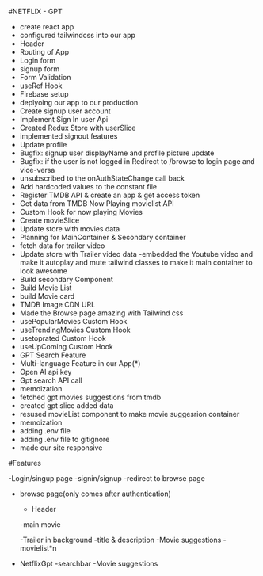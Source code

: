 #NETFLIX - GPT
- create react app
- configured tailwindcss into our app
- Header
- Routing of App
- Login form
- signup form
- Form Validation
- useRef Hook
- Firebase setup
- deplyoing our app to our production 
- Create signup user account
- Implement Sign In user Api
- Created Redux Store with userSlice
- implemented signout features
- Update profile
- Bugfix: signup user displayName and profile picture update
- Bugfix: if the user is not logged in Redirect to /browse to login page and vice-versa 
- unsubscribed to the onAuthStateChange call back
-  Add hardcoded values to the constant file
-  Register TMDB API & create an app & get access token 
- Get data from TMDB Now Playing movielist API
- Custom Hook for now playing Movies
- Create movieSlice
- Update store with movies data
- Planning for MainContainer & Secondary container
- fetch data for trailer video
- Update store with Trailer video data
-embedded the Youtube video and make it autoplay and mute
tailwind classes to make it main container to look awesome
- Build secondary Component
- Build Movie List
- build Movie card
- TMDB Image CDN URL
- Made the Browse page amazing with Tailwind css
- usePopularMovies Custom Hook
- useTrendingMovies Custom Hook
- usetoprated Custom Hook
- useUpComing Custom Hook
- GPT Search Feature 
- Multi-language Feature in our App(*)
- Open AI api key
- Gpt search API call
- memoization
- fetched gpt movies suggestions from tmdb 
- created gpt slice added data
- resused movieList component to make movie suggesrion container
- memoization
- adding .env file 
- adding .env file to gitignore
- made our site responsive




#Features

-Login/singup page
  -signin/signup
  -redirect to browse page
  

- browse page(only comes after authentication)
  - Header

  -main movie

    -Trailer in background
    -title & description
    -Movie suggestions
      - movielist*n

- NetflixGpt
 -searchbar
 -Movie suggestions     